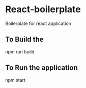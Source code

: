 # React-boilerplate
Boilerplate for react application

## To Build the  
 npm run build

## To Run the application
  npm start
